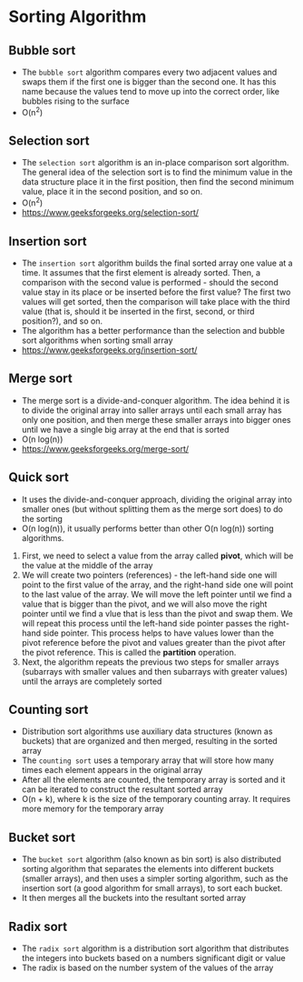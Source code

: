 # Sorting Algorithm

## Bubble sort

- The `bubble sort` algorithm compares every two adjacent values and swaps them if the first one is bigger than the second one. It has this name because the values tend to move up into the correct order, like bubbles rising to the surface
- O(n<sup>2</sup>)

## Selection sort

- The `selection sort` algorithm is an in-place comparison sort algorithm. The general idea of the selection sort is to find the minimum value in the data structure place it in the first position, then find the second minimum value, place it in the second position, and so on.
- O(n<sup>2</sup>)
- https://www.geeksforgeeks.org/selection-sort/

## Insertion sort

- The `insertion sort` algorithm builds the final sorted array one value at a time. It assumes that the first element is already sorted. Then, a comparison with the second value is performed - should the second value stay in its place or be inserted before the first value? The first two values will get sorted, then the comparison will take place with the third value (that is, should it be inserted in the first, second, or third position?), and so on.
- The algorithm has a better performance than the selection and bubble sort algorithms when sorting small array
- https://www.geeksforgeeks.org/insertion-sort/

## Merge sort

- The merge sort is a divide-and-conquer algorithm. The idea behind it is to divide the original array into saller arrays until each small array has only one position, and then merge these smaller arrays into bigger ones until we have a single big array at the end that is sorted
- O(n log(n))
- https://www.geeksforgeeks.org/merge-sort/

## Quick sort

- It uses the divide-and-conquer approach, dividing the original array into smaller ones (but without splitting them as the merge sort does) to do the sorting
- O(n log(n)), it usually performs better than other O(n log(n)) sorting algorithms.

1. First, we need to select a value from the array called **pivot**, which will be the value at the middle of the array
2. We will create two pointers (references) - the left-hand side one will point to the first value of the array, and the right-hand side one will point to the last value of the array. We will move the left pointer until we find a value that is bigger than the pivot, and we will also move the right pointer until we find a vlue that is less than the pivot and swap them. We will repeat this process until the left-hand side pointer passes the right-hand side pointer. This process helps to have values lower than the pivot reference before the pivot and values greater than the pivot after the pivot reference. This is called the **partition** operation.
3. Next, the algorithm repeats the previous two steps for smaller arrays (subarrays with smaller values and then subarrays with greater values) until the arrays are completely sorted

## Counting sort

- Distribution sort algorithms use auxiliary data structures (known as buckets) that are organized and then merged, resulting in the sorted array
- The `counting sort` uses a temporary array that will store how many times each element appears in the original array
- After all the elements are counted, the temporary array is sorted and it can be iterated to construct the resultant sorted array
- O(n + k), where k is the size of the temporary counting array. It requires more memory for the temporary array

## Bucket sort

- The `bucket sort` algorithm (also known as bin sort) is also distributed sorting algorithm that separates the elements into different buckets (smaller arrays), and then uses a simpler sorting algorithm, such as the insertion sort (a good algorithm for small arrays), to sort each bucket.
- It then merges all the buckets into the resultant sorted array

## Radix sort

- The `radix sort` algorithm is a distribution sort algorithm that distributes the integers into buckets based on a numbers significant digit or value
- The radix is based on the number system of the values of the array

